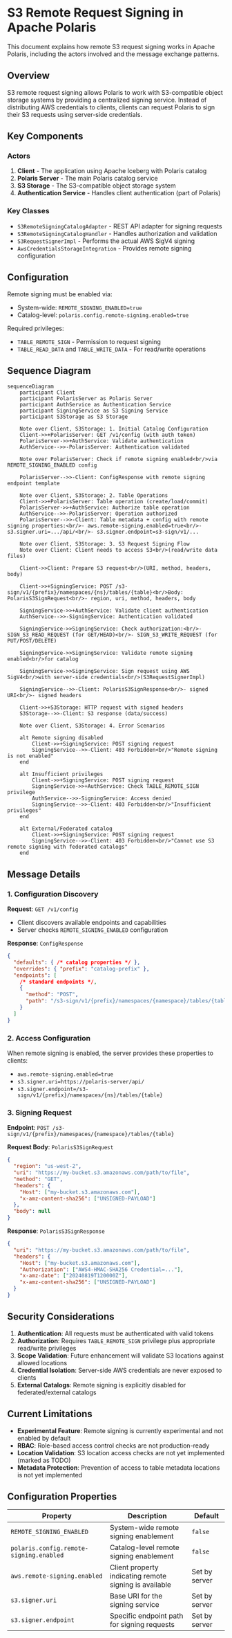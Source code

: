 # S3 Remote Request Signing in Apache Polaris

This document explains how remote S3 request signing works in Apache Polaris, including the actors involved and the message exchange patterns.

## Overview

S3 remote request signing allows Polaris to work with S3-compatible object storage systems by providing a centralized signing service. Instead of distributing AWS credentials to clients, clients can request Polaris to sign their S3 requests using server-side credentials.

## Key Components

### Actors

1. **Client** - The application using Apache Iceberg with Polaris catalog
2. **Polaris Server** - The main Polaris catalog service
3. **S3 Storage** - The S3-compatible object storage system
4. **Authentication Service** - Handles client authentication (part of Polaris)

### Key Classes

- `S3RemoteSigningCatalogAdapter` - REST API adapter for signing requests
- `S3RemoteSigningCatalogHandler` - Handles authorization and validation
- `S3RequestSignerImpl` - Performs the actual AWS SigV4 signing
- `AwsCredentialsStorageIntegration` - Provides remote signing configuration

## Configuration

Remote signing must be enabled via:
- System-wide: `REMOTE_SIGNING_ENABLED=true`
- Catalog-level: `polaris.config.remote-signing.enabled=true`

Required privileges:
- `TABLE_REMOTE_SIGN` - Permission to request signing
- `TABLE_READ_DATA` and `TABLE_WRITE_DATA` - For read/write operations

## Sequence Diagram

```mermaid
sequenceDiagram
    participant Client
    participant PolarisServer as Polaris Server
    participant AuthService as Authentication Service
    participant SigningService as S3 Signing Service
    participant S3Storage as S3 Storage

    Note over Client, S3Storage: 1. Initial Catalog Configuration
    Client->>+PolarisServer: GET /v1/config (with auth token)
    PolarisServer->>+AuthService: Validate authentication
    AuthService-->>-PolarisServer: Authentication validated
    
    Note over PolarisServer: Check if remote signing enabled<br/>via REMOTE_SIGNING_ENABLED config
    
    PolarisServer-->>-Client: ConfigResponse with remote signing endpoint template

    Note over Client, S3Storage: 2. Table Operations
    Client->>+PolarisServer: Table operation (create/load/commit)
    PolarisServer->>+AuthService: Authorize table operation
    AuthService-->>-PolarisServer: Operation authorized
    PolarisServer-->>-Client: Table metadata + config with remote signing properties:<br/>- aws.remote-signing.enabled=true<br/>- s3.signer.uri=.../api/<br/>- s3.signer.endpoint=s3-sign/v1/...

    Note over Client, S3Storage: 3. S3 Request Signing Flow
    Note over Client: Client needs to access S3<br/>(read/write data files)
    
    Client->>Client: Prepare S3 request<br/>(URI, method, headers, body)
    
    Client->>+SigningService: POST /s3-sign/v1/{prefix}/namespaces/{ns}/tables/{table}<br/>Body: PolarisS3SignRequest<br/>- region, uri, method, headers, body
    
    SigningService->>+AuthService: Validate client authentication
    AuthService-->>-SigningService: Authentication validated
    
    SigningService->>SigningService: Check authorization:<br/>- SIGN_S3_READ_REQUEST (for GET/HEAD)<br/>- SIGN_S3_WRITE_REQUEST (for PUT/POST/DELETE)
    
    SigningService->>SigningService: Validate remote signing enabled<br/>for catalog
    
    SigningService->>SigningService: Sign request using AWS SigV4<br/>with server-side credentials<br/>(S3RequestSignerImpl)
    
    SigningService-->>-Client: PolarisS3SignResponse<br/>- signed URI<br/>- signed headers
    
    Client->>+S3Storage: HTTP request with signed headers
    S3Storage-->>-Client: S3 response (data/success)

    Note over Client, S3Storage: 4. Error Scenarios
    
    alt Remote signing disabled
        Client->>+SigningService: POST signing request
        SigningService-->>-Client: 403 Forbidden<br/>"Remote signing is not enabled"
    end
    
    alt Insufficient privileges
        Client->>+SigningService: POST signing request
        SigningService->>+AuthService: Check TABLE_REMOTE_SIGN privilege
        AuthService-->>-SigningService: Access denied
        SigningService-->>-Client: 403 Forbidden<br/>"Insufficient privileges"
    end
    
    alt External/Federated catalog
        Client->>+SigningService: POST signing request
        SigningService-->>-Client: 403 Forbidden<br/>"Cannot use S3 remote signing with federated catalogs"
    end
```

## Message Details

### 1. Configuration Discovery

**Request**: `GET /v1/config`
- Client discovers available endpoints and capabilities
- Server checks `REMOTE_SIGNING_ENABLED` configuration

**Response**: `ConfigResponse`
```json
{
  "defaults": { /* catalog properties */ },
  "overrides": { "prefix": "catalog-prefix" },
  "endpoints": [
    /* standard endpoints */,
    {
      "method": "POST",
      "path": "/s3-sign/v1/{prefix}/namespaces/{namespace}/tables/{table}"
    }
  ]
}
```

### 2. Access Configuration

When remote signing is enabled, the server provides these properties to clients:
- `aws.remote-signing.enabled=true`
- `s3.signer.uri=https://polaris-server/api/`
- `s3.signer.endpoint=/s3-sign/v1/{prefix}/namespaces/{ns}/tables/{table}`

### 3. Signing Request

**Endpoint**: `POST /s3-sign/v1/{prefix}/namespaces/{namespace}/tables/{table}`

**Request Body**: `PolarisS3SignRequest`
```json
{
  "region": "us-west-2",
  "uri": "https://my-bucket.s3.amazonaws.com/path/to/file",
  "method": "GET",
  "headers": {
    "Host": ["my-bucket.s3.amazonaws.com"],
    "x-amz-content-sha256": ["UNSIGNED-PAYLOAD"]
  },
  "body": null
}
```

**Response**: `PolarisS3SignResponse`
```json
{
  "uri": "https://my-bucket.s3.amazonaws.com/path/to/file",
  "headers": {
    "Host": ["my-bucket.s3.amazonaws.com"],
    "Authorization": ["AWS4-HMAC-SHA256 Credential=..."],
    "x-amz-date": ["20240819T120000Z"],
    "x-amz-content-sha256": ["UNSIGNED-PAYLOAD"]
  }
}
```

## Security Considerations

1. **Authentication**: All requests must be authenticated with valid tokens
2. **Authorization**: Requires `TABLE_REMOTE_SIGN` privilege plus appropriate read/write privileges
3. **Scope Validation**: Future enhancement will validate S3 locations against allowed locations
4. **Credential Isolation**: Server-side AWS credentials are never exposed to clients
5. **External Catalogs**: Remote signing is explicitly disabled for federated/external catalogs

## Current Limitations

- **Experimental Feature**: Remote signing is currently experimental and not enabled by default
- **RBAC**: Role-based access control checks are not production-ready
- **Location Validation**: S3 location access checks are not yet implemented (marked as TODO)
- **Metadata Protection**: Prevention of access to table metadata locations is not yet implemented

## Configuration Properties

| Property | Description | Default |
|----------|-------------|---------|
| `REMOTE_SIGNING_ENABLED` | System-wide remote signing enablement | `false` |
| `polaris.config.remote-signing.enabled` | Catalog-level remote signing enablement | `false` |
| `aws.remote-signing.enabled` | Client property indicating remote signing is available | Set by server |
| `s3.signer.uri` | Base URI for the signing service | Set by server |
| `s3.signer.endpoint` | Specific endpoint path for signing requests | Set by server |
